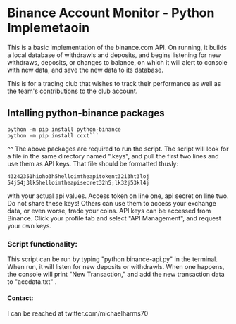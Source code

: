 # Binance Account Monitor - Python Implemetaoin

This is a basic implementation of the binance.com API. On running, it builds a local database of withdrawls and deposits, and begins listening for new withdraws, deposits, or changes to balance, on which it will alert to console with new data, and save the new data to its database.

This is for a trading club that wishes to track their performance as well as the team's contributions to the club account.

## Intalling python-binance packages

    python -m pip install python-binance
    python -m pip install ccxt```

^^ The above packages are required to run the script. The script will look for a file in the same directory named ".keys", and pull the first two lines and use them as API keys. That file should be formatted thusly:

    43242351hioho3h5helloimtheapitokent32i3ht3loj
    54j54j3lk5helloimtheapisecret32h5;lk32j53kl4j

with your actual api values. Access token on line one, api secret on line two. Do not share these keys! Others can use them to access your exchange data, or even worse, trade your coins. API keys can be accessed from Binance. Click your profile tab and select "API Management", and request your own keys.

### Script functionality:

This script can be run by typing "python binance-api.py" in the terminal. When run, it will listen for new deposits or withdrawls. When one happens, the console will print "New Transaction," and add the new transaction data to "accdata.txt" . 

#### Contact:

I can be reached at twitter.com/michaelharms70
